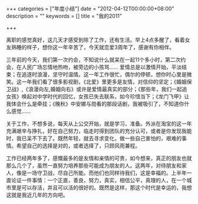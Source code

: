 +++
categories = ["年度小结"]
date = "2012-04-12T00:00:00+08:00"
description = ""
keywords = []
title = "我的2011"

+++

离职的感觉真好，这几天才感受到除了工作，还有生活。早上4点多醒了，看着女友熟睡的样子，想你这一年辛苦了，今天就恋爱3周年了，感谢有你相伴。

三年前的今天，我们第一次约会，不知说什么就呆在一起11个多小时，第二次约会，在人民广场忘情地热吻，被旁边的小孩骂...... 爱情总是以激情开始，平淡结束；在追逐时浪漫，坚守时温情。这一年工作很忙，偶尔的停顿，想你时心里是微笑。这一年我们看了很多影视剧，《北爱》里更多是友情，对信仰的坚定；《婚姻保卫战》,《浪漫向左,婚姻向右》或许是爱情最真实的部分；《那些年，我们一起追女孩》唤起对中学时代的回忆，女孩已失去联系，如今珍惜当下；《龙门飞甲》让我体会什么是牵挂；《晚秋》中安娜与勋看的那段话剧，我被吸引了，不知道你什么感觉......

关于工作，不想多说，每天从上公交开始，就是学习，准备。外派在淘宝的这一年充满艰辛与挣扎，好在自己努力，临走时得到团队的充分认可，或者是你发现我能时，我已呆不下去了。既然年轻，就去寻求变化，做一些自己害怕的，艰难的事情。希望自己的选择是对的，或者选择了，只顾风雨兼程。
<!--more-->
工作已经两年多了，感慨最多的是友情和亲情的可贵，如今想来，真正的朋友也就那么几个了，虽然一直努力培养那些可能成为朋友的人。这两年，对待朋友和家人，像是一场守卫战，尽自己所能。而他们也同样待我们，这是幸福的。上半年一直论证一件事情：一个正直，善良，努力，真实，相信公平，真理的人，在一个城市里是可以存活，并且可以活的很好的。既然是这样，那这个时代是幸运的，我想这就是我近几年的方向吧。
